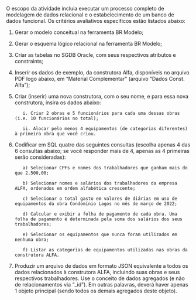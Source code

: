 O escopo da atividade incluia executar um processo completo de modelagem de dados relacional e o estabelecimento de um banco de dados funcional.
Os critérios avaliativos específicos estão listados abaixo:

1) Gerar o modelo conceitual na ferramenta BR Modelo;

2) Gerar o esquema lógico relacional na ferramenta BR Modelo; 

3) Criar as tabelas no SGDB Oracle, com seus respectivos atributos e constraints; 

4) Inserir os dados de exemplo, da construtora Alfa, disponíveis no arquivo PDF logo abaixo, em “Material Complementar” (arquivo “Dados Const. Alfa”);  

5) Criar (inserir) uma nova construtora, com o seu nome, e para essa nova construtora, insira os dados abaixo: 

          i. Criar 2 obras e 5 funcionários para cada uma dessas obras (i.e. 10 funcionários no total);  

          ii. Alocar pelo menos 4 equipamentos (de categorias diferentes) à primeira obra que você criou. 

6) Codificar em SQL quatro das seguintes consultas (escolha apenas 4 das 6 consultas abaixo; se você responder mais de 4, apenas as 4 primeiras serão consideradas): 

          a) Selecionar CPFs e nomes dos trabalhadores que ganham mais do que 2.500,00; 

          b) Selecionar nomes e salários dos trabalhadores da empresa ALFA, ordenados em ordem alfabética crescente; 

          c) Selecionar o total gasto em valores de diárias em uso de equipamentos da obra Condomínio Lagos no mês de março de 2022; 

          d) Calcular e exibir a folha de pagamento de cada obra. Uma folha de pagamento é determinada pela soma dos salários dos seus trabalhadores; 

          e) Selecionar os equipamentos que nunca foram utilizados em nenhuma obra; 

          f) Listar as categorias de equipamentos utilizadas nas obras da construtora ALFA. 

7) Produzir um arquivo de dados em formato JSON equivalente a todos os dados relacionados à construtora ALFA, incluindo suas obras e seus respectivos trabalhadores. Use o conceito de dados agregados (e não de relacionamentos via “_id”). Em outras palavras, deverá haver apenas 1 objeto principal (sendo todos os demais agregados deste objeto).
